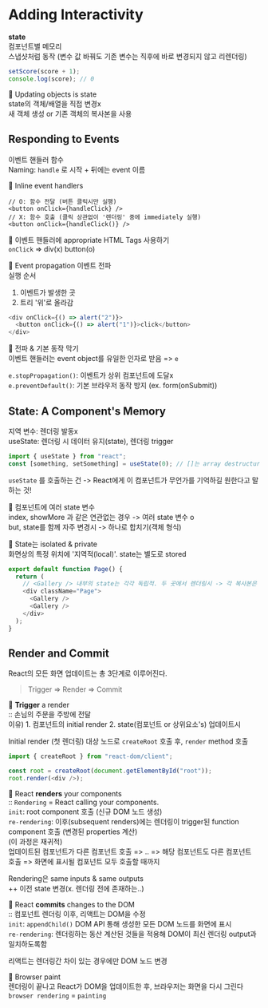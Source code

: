 # Adding Interactivity

**state**  
컴포넌트별 메모리  
스냅샷처럼 동작 (변수 값 바꿔도 기존 변수는 직후에 바로 변경되지 않고 리렌더링)

```javascript
setScore(score + 1);
console.log(score); // 0
```

🧚 Updating objects is state  
state의 객체/배열을 직접 변경x  
새 객체 생성 or 기존 객체의 복사본을 사용

## Responding to Events

이벤트 핸들러 함수  
Naming: `handle` 로 시작 + 뒤에는 event 이름

🧚 Inline event handlers

```jaavscript
// O: 함수 전달 (버튼 클릭시만 실행)
<button onClick={handleClick} />
// X: 함수 호출 (클릭 상관없이 '렌더링' 중에 immediately 실행)
<button onClick={handleClick()} />
```

🧚 이벤트 핸들러에 appropriate HTML Tags 사용하기  
`onClick` => div(x) button(o)

🧚 Event propagation 이벤트 전파  
실행 순서

1. 이벤트가 발생한 곳
2. 트리 '위'로 올라감

```javascript
<div onClick={() => alert("2")}>
  <button onClick={() => alert("1")}>click</button>
</div>
```

🧚 전파 & 기본 동작 막기  
이벤트 핸들러는 event object를 유일한 인자로 받음 => `e`

`e.stopPropagation()`: 이벤트가 상위 컴포넌트에 도달x  
`e.preventDefault()`: 기본 브라우저 동작 방지 (ex. form(onSubmit))

## State: A Component's Memory

지역 변수: 렌더링 발동x  
useState: 렌더링 시 데이터 유지(state), 렌더링 trigger

```javascript
import { useState } from "react";
const [something, setSomething] = useState(0); // []는 array destructuring (배열 구조분해)
```

`useState` 를 호출하는 건 -> React에게 이 컴포넌트가 무언가를 기억하길 원한다고 말하는 것!

🧚 컴포넌트에 여러 state 변수  
index, showMore 과 같은 연관없는 경우 -> 여러 state 변수 o  
but, state를 함께 자주 변경시 -> 하나로 합치기(객체 형식)

🧚 State는 isolated & private  
화면상의 특정 위치에 '지역적(local)'. state는 별도로 stored

```javascript
export default function Page() {
  return (
    // <Gallery /> 내부의 state는 각각 독립적. 두 곳에서 렌더링시 -> 각 복사본은 고유한 state를 가짐
    <div className="Page">
      <Gallery />
      <Gallery />
    </div>
  );
}
```

## Render and Commit

React의 모든 화면 업데이트는 총 3단계로 이루어진다.

> Trigger => Render => Commit

🧚 **Trigger** a render  
:: 손님의 주문을 주방에 전달  
이유) 1. 컴포넌트의 initial render 2. state(컴포넌트 or 상위요소's) 업데이트시

Initial render (첫 렌더링)
대상 노드로 `createRoot` 호출 후, `render` method 호출

```javascript
import { createRoot } from "react-dom/client";

const root = createRoot(document.getElementById("root"));
root.render(<div />);
```

🧚 React **renders** your components  
:: `Rendering` = React calling your components.  
`init`: root component 호출 (신규 DOM 노드 생성)  
`re-rendering`: 이후(subsequent renders)에는 렌더링이 trigger된 function component 호출 (변경된 properties 계산)  
(이 과정은 재귀적)  
업데이트된 컴포넌트가 다른 컴포넌트 호출 => .. => 해당 컴포넌트도 다른 컴포넌트 호출 => 화면에 표시될 컴포넌트 모두 호출할 때까지

Rendering은 same inputs & same outputs  
++ 이전 state 변경(x. 렌더링 전에 존재하는..)

🧚 React **commits** changes to the DOM  
:: 컴포넌트 렌더링 이후, 리액트는 DOM을 수정  
`init`: `appendChild()` DOM API 통해 생성한 모든 DOM 노드를 화면에 표시  
`re-rendering`: 렌더링하는 동산 계산된 것들을 적용해 DOM이 최신 렌더링 output과 일치하도록함

리액트는 렌더링간 차이 있는 경우에만 DOM 노드 변경

🧚 Browser paint  
렌더링이 끝나고 React가 DOM을 업데이트한 후, 브라우저는 화면을 다시 그린다  
`browser rendering` = `painting`
